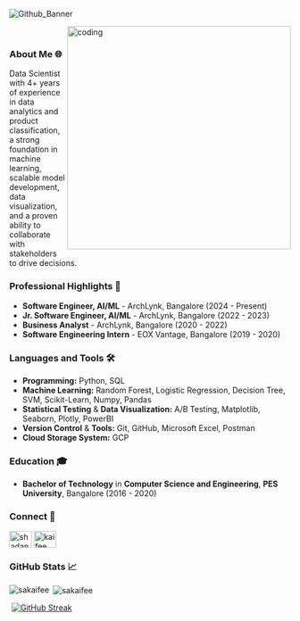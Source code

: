 ![Github_Banner](https://github.com/user-attachments/assets/399aa0d8-f2cd-4e6b-aa43-12d69f14c90e)

<!-- <h1 align="center">Hey! 👋 My name is Kaifee</h1>-->

&nbsp; &nbsp;<img align="right" alt="coding" width="400" src="https://user-images.githubusercontent.com/74038190/212749447-bfb7e725-6987-49d9-ae85-2015e3e7cc41.gif">

### About Me 🌐
Data Scientist with 4+ years of experience in data analytics and product classification, a strong foundation in machine learning, scalable model development, data visualization, and a proven ability to collaborate with stakeholders to drive decisions.

### Professional Highlights 🌟
- **Software Engineer, AI/ML** - ArchLynk, Bangalore (2024 - Present)
- **Jr. Software Engineer, AI/ML** - ArchLynk, Bangalore (2022 - 2023)
- **Business Analyst** - ArchLynk, Bangalore (2020 - 2022)
- **Software Engineering Intern** - EOX Vantage, Bangalore (2019 - 2020)

### Languages and Tools 🛠️
- **Programming:** Python, SQL
- **Machine Learning:** Random Forest, Logistic Regression, Decision Tree, SVM, Scikit-Learn, Numpy, Pandas
- **Statistical Testing** & **Data Visualization:** A/B Testing, Matplotlib, Seaborn, Plotly, PowerBI
- **Version Control** & **Tools:** Git, GitHub, Microsoft Excel, Postman
- **Cloud Storage System:** GCP

### Education 🎓
- **Bachelor of Technology** in **Computer Science and Engineering**, **PES University**, Bangalore (2016 - 2020)

### Connect 🤝
<p align="left">
<a href="https://linkedin.com/in/shadanalamkaifee" target="blank"><img align="center" src="https://raw.githubusercontent.com/rahuldkjain/github-profile-readme-generator/master/src/images/icons/Social/linked-in-alt.svg" alt="shadanalamkaifee" height="30" width="40" /></a>
<a href="https://www.kaggle.com/kaifee/code" target="blank"><img align="center" src="https://raw.githubusercontent.com/rahuldkjain/github-profile-readme-generator/master/src/images/icons/Social/kaggle.svg" alt="kaifee" height="30" width="40" /></a>
</p>

### GitHub Stats 📈
<p><img align="left" src="https://github-readme-stats.vercel.app/api/top-langs?username=sakaifee&show_icons=true&locale=en&layout=pie" alt="sakaifee" /></p>
<p>&nbsp;<img align="center" src="https://github-readme-stats.vercel.app/api?username=sakaifee&show_icons=true&locale=en" alt="sakaifee" /></p>
<p>&nbsp;<a href="https://git.io/streak-stats"><img src="https://streak-stats.demolab.com?user=sakaifee&card_width=470" alt="GitHub Streak" /></a></p>

